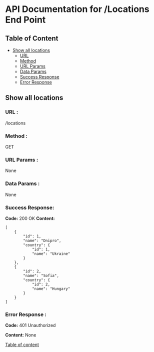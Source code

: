 # API Documentation for /Locations End Point

<a name="table-of-content"></a>
## Table of Content

- [Show all locations](#all-locations)
    - [URL](#all-locations-url)
    - [Method](#all-locations-method)
    - [URL Params](#all-locations-url-params)
    - [Data Params](#all-locations-data-params)
    - [Success Response](#all-locations-success-response)
    - [Error Response](#all-locations-error-response)

<a name="all-locations"></a>
## Show all locations

<a name="all-locations-url"></a>
### URL :
/locations

<a name="all-locations-method"></a>
### Method :
GET

<a name="all-locations-url-params"></a>
### URL Params :
None

<a name="all-locations-data-params"></a>
### Data Params :
None

<a name="all-locations-success-response"></a>
### Success Response:
**Code:** 200 OK
**Content:** 

    [
        {
            "id": 1,
            "name": "Dnipro",
            "country": {
                "id": 1,
                "name": "Ukraine"
            }
        },
        {
            "id": 2,
            "name": "Sofia",
            "country": {
                "id": 2,
                "name": "Hungary"
            }
        }
    ]

<a name="all-locations-error-response"></a>
### Error Response :
**Code:** 401 Unauthorized

**Content:** None

[Table of content](#table-of-content)
